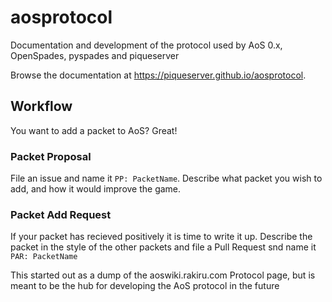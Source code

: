 # aosprotocol
Documentation and development of the protocol used by AoS 0.x, OpenSpades, pyspades and piqueserver

Browse the documentation at https://piqueserver.github.io/aosprotocol.

## Workflow
You want to add a packet to AoS? Great!

### Packet Proposal
File an issue and name it `PP: PacketName`. Describe what packet you wish to add,
and how it would improve the game.

### Packet Add Request
If your packet has recieved positively it is time to write it up. 
Describe the packet in the style of the other packets and file a Pull Request snd name it `PAR: PacketName`

This started out as a dump of the aoswiki.rakiru.com Protocol page, but is meant to be the hub for
developing the AoS protocol in the future
